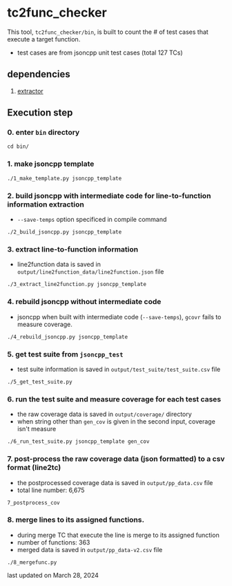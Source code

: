 # tc2func_checker
This tool, ``tc2func_checker/bin``, is built to count the # of test cases that execute a target function.
  * test cases are from jsoncpp unit test cases (total 127 TCs)


## dependencies
1. [extractor](https://github.com/yheechan/LIGNex1_FL_dataset/tree/master/extractor)

## Execution step
### 0. enter ``bin`` directory
```
cd bin/
```

### 1. make jsoncpp template
```
./1_make_template.py jsoncpp_template
```

### 2. build jsoncpp with intermediate code for line-to-function information extraction
  * ``--save-temps`` option specificed in compile command
```
./2_build_jsoncpp.py jsoncpp_template
```

### 3. extract line-to-function information
  * line2function data is saved in ``output/line2function_data/line2function.json`` file
```
./3_extract_line2function.py jsoncpp_template
```

### 4. rebuild jsoncpp without intermediate code
  * jsoncpp when built with intermediate code (``--save-temps``), ``gcovr`` fails to measure coverage.
```
./4_rebuild_jsoncpp.py jsoncpp_template
```

### 5. get test suite from ``jsoncpp_test``
  * test suite information is saved in ``output/test_suite/test_suite.csv`` file
```
./5_get_test_suite.py
```

### 6. run the test suite and measure coverage for each test cases
  * the raw coverage data is saved in ``output/coverage/`` directory
  * when string other than ``gen_cov`` is given in the second input, coverage isn't measure
```
./6_run_test_suite.py jsoncpp_template gen_cov
```

### 7. post-process the raw coverage data (json formatted) to a csv format (line2tc)
  * the postprocessed coverage data is saved in ``output/pp_data.csv`` file
  * total line number: 6,675
```
7_postprocess_cov
```

### 8. merge lines to its assigned functions.
  * during merge TC that execute the line is merge to its assigned function
  * number of functions: 363
  * merged data is saved in ``output/pp_data-v2.csv`` file
```
./8_mergefunc.py
```


last updated on March 28, 2024
